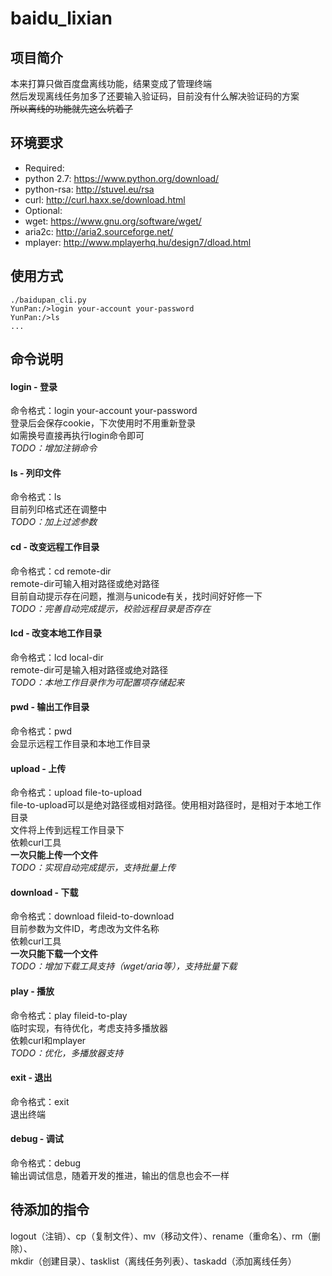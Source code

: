 baidu_lixian
============

## 项目简介
本来打算只做百度盘离线功能，结果变成了管理终端  
然后发现离线任务加多了还要输入验证码，目前没有什么解决验证码的方案  
~~所以离线的功能就先这么坑着了~~  

## 环境要求
 * Required:
  * python 2.7: https://www.python.org/download/
  * python-rsa: http://stuvel.eu/rsa
  * curl: http://curl.haxx.se/download.html
 * Optional:
  * wget: https://www.gnu.org/software/wget/
  * aria2c: http://aria2.sourceforge.net/
  * mplayer: http://www.mplayerhq.hu/design7/dload.html

## 使用方式
```
./baidupan_cli.py
YunPan:/>login your-account your-password
YunPan:/>ls
...
```

## 命令说明
#### login - 登录
命令格式：login your-account your-password  
登录后会保存cookie，下次使用时不用重新登录  
如需换号直接再执行login命令即可  
*TODO：增加注销命令*  

#### ls - 列印文件
命令格式：ls  
目前列印格式还在调整中  
*TODO：加上过滤参数*  

#### cd - 改变远程工作目录
命令格式：cd remote-dir  
remote-dir可输入相对路径或绝对路径  
目前自动提示存在问题，推测与unicode有关，找时间好好修一下  
*TODO：完善自动完成提示，校验远程目录是否存在*  

#### lcd - 改变本地工作目录
命令格式：lcd local-dir  
remote-dir可是输入相对路径或绝对路径  
*TODO：本地工作目录作为可配置项存储起来*  

#### pwd - 输出工作目录
命令格式：pwd  
会显示远程工作目录和本地工作目录  

#### upload - 上传
命令格式：upload file-to-upload  
file-to-upload可以是绝对路径或相对路径。使用相对路径时，是相对于本地工作目录  
文件将上传到远程工作目录下  
依赖curl工具  
**一次只能上传一个文件**  
*TODO：实现自动完成提示，支持批量上传*  

#### download - 下载
命令格式：download fileid-to-download  
目前参数为文件ID，考虑改为文件名称  
依赖curl工具  
**一次只能下载一个文件**  
*TODO：增加下载工具支持（wget/aria等），支持批量下载*  

#### play - 播放
命令格式：play fileid-to-play  
临时实现，有待优化，考虑支持多播放器  
依赖curl和mplayer  
*TODO：优化，多播放器支持*  

#### exit - 退出
命令格式：exit  
退出终端  

#### debug - 调试
命令格式：debug  
输出调试信息，随着开发的推进，输出的信息也会不一样  

## 待添加的指令
logout（注销）、cp（复制文件）、mv（移动文件）、rename（重命名）、rm（删除）、  
mkdir（创建目录）、tasklist（离线任务列表）、taskadd（添加离线任务）